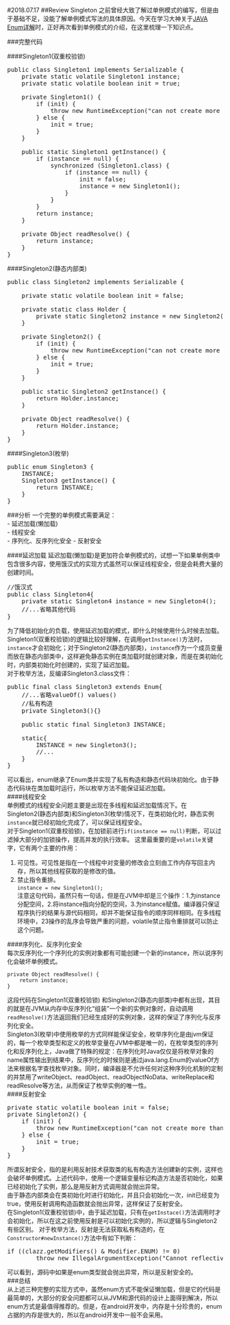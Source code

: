 #2018.07.17
##Review Singleton
之前曾经大致了解过单例模式的编写，但是由于基础不足，没能了解单例模式写法的具体原因。今天在学习大神关于[JAVA Enum详解](https://blog.csdn.net/javazejian/article/details/71333103)时，正好再次看到单例模式的介绍，在这里梳理一下知识点。 

###完整代码	

####Singleton1(双重校验锁)  
<pre name="code" class="java">
public class Singleton1 implements Serializable {
    private static volatile Singleton1 instance;
    private static volatile boolean init = true;

    private Singleton1() {
        if (init) {
            throw new RuntimeException("can not create more than one singleton instance");
        } else {
            init = true;
        }
    }

    public static Singleton1 getInstance() {
        if (instance == null) {
            synchronized (Singleton1.class) {
                if (instance == null) {
                    init = false;
                    instance = new Singleton1();
                }
            }
        }
        return instance;
    }

    private Object readResolve() {
        return instance;
    }
}
</pre>
####Singleton2(静态内部类)
<pre name="code" class="java">
public class Singleton2 implements Serializable {

    private static volatile boolean init = false;

    private static class Holder {
        private static Singleton2 instance = new Singleton2();
    }

    private Singleton2() {
        if (init) {
            throw new RuntimeException("can not create more than one singleton instance");
        } else {
            init = true;
        }
    }

    public static Singleton2 getInstance() {
        return Holder.instance;
    }

    private Object readResolve() {
        return Holder.instance;
    }
}
</pre>
####Singleton3(枚举)
<pre name="code" class="java">
public enum Singleton3 {
	INSTANCE;
    Singleton3 getInstance() {
        return INSTANCE;
    }
}
</pre>

###分析
一个完整的单例模式需要满足：  
	- 延迟加载(懒加载)  
	- 线程安全  
	- 序列化、反序列化安全 
	- 反射安全 

####延迟加载
延迟加载(懒加载)是更加符合单例模式的，试想一下如果单例类中包含很多内容，使用饿汉式的实现方式虽然可以保证线程安全，但是会耗费大量的创建时间。 
<pre name="code" code="java">
//饿汉式
public class Singleton4{
	private static Singleton4 instance = new Singleton4();
	//...省略其他代码
}
</pre>
	
为了降低初始化的负载，使用延迟加载的模式，即什么时候使用什么时候去加载。  
Singleton1(双重校验锁)的逻辑比较好理解，在调用`getInstance()`方法时，`instance`才会初始化；对于Singleton2(静态内部类)，`instance`作为一个成员变量而放在静态内部类中，这样避免静态实例在类加载时就创建对象，而是在类初始化时，内部类初始化时创建的，实现了延迟加载。  
对于枚举方法，反编译Singleton3.class文件：   
<pre name="code" code="java">
public final class Singleton3 extends Enum{
	//...省略valueOf() values()
	//私有构造
	private Singleton3(){}

	public static final Singleton3 INSTANCE;

	static{
		INSTANCE = new Singleton3();
		//...
	}
}
</pre>
可以看出，enum继承了Enum类并实现了私有构造和静态代码块初始化。由于静态代码块在类加载时运行，所以枚举方法不能保证延迟加载。  
####线程安全  
单例模式的线程安全问题主要是出现在多线程和延迟加载情况下。在Singleton2(静态内部类)和Singleton3(枚举)情况下，在类初始化时，静态实例`instance`就已经初始化完成了，可以保证线程安全。  
对于Singleton1(双重校验锁)，在加锁前进行`if(instance == null)`判断，可以过滤掉大部分的加锁操作，提高并发的执行效率。 
这里最重要的是`volatile`关键字，它有两个主要的作用：  
1. 可见性。可见性是指在一个线程中对变量的修改会立刻由工作内存写回主内存，所以其他线程获取的是修改的值。  
2. 禁止指令重排。  
`instance = new Singleton1();`  
注意这句代码，虽然只有一句话，但是在JVM中却是三个操作：1.为instance分配空间，2.将instance指向分配的空间，3.为instance赋值。编译器只保证程序执行的结果与源代码相同，却并不能保证指令的顺序同样相同。在多线程环境中，23操作的乱序会导致严重的问题，volatile禁止指令重排就可以防止这个问题。

####序列化、反序列化安全  
每次反序列化一个序列化的实例对象都有可能创建一个新的instance，所以说序列化会破坏单例模式。

	private Object readResolve() {
        return instance;
    }

这段代码在Singleton1(双重校验锁) 和Singleton2(静态内部类)中都有出现，其目的就是在JVM从内存中反序列化“组装”一个新的实例对象时，自动调用`readResolve()`方法返回我们已经生成好的实例对象，这样的保证了序列化与反序列化安全。  
Singleton3(枚举)中使用枚举的方式同样能保证安全，枚举序列化是由jvm保证的，每一个枚举类型和定义的枚举变量在JVM中都是唯一的，在枚举类型的序列化和反序列化上，Java做了特殊的规定：在序列化时Java仅仅是将枚举对象的name属性输出到结果中，反序列化的时候则是通过java.lang.Enum的valueOf方法来根据名字查找枚举对象。同时，编译器是不允许任何对这种序列化机制的定制的并禁用了writeObject、readObject、readObjectNoData、writeReplace和readResolve等方法，从而保证了枚举实例的唯一性。  
####反射安全  
<pre name="code" code="java">
private static volatile boolean init = false;
private Singleton2() {
    if (init) {
        throw new RuntimeException("can not create more than one singleton instance");
    } else {
        init = true;
    }
}
</pre>
所谓反射安全，指的是利用反射技术获取类的私有构造方法创建新的实例，这样也会破坏单例模式。上述代码中，使用一个逻辑变量标记构造方法是否初始化，如果已经初始化了实例，那么是用反射方式调用就会抛出异常。  
由于静态内部类会在类初始化时进行初始化，并且只会初始化一次，init已经变为true，使用反射调用构造函数就会抛出异常，这样保证了反射安全。  
在Singleton1(双重校验锁)中，由于延迟加载，只有在`getInstace()`方法调用时才会初始化，所以在这之前使用反射是可以初始化实例的，所以逻辑与Singleton2有些区别。 
对于枚举方法，反射是无法获取私有构造的，在`Constructor#newInstance()`方法中有如下判断：
<pre name="code" code="java">
if ((clazz.getModifiers() & Modifier.ENUM) != 0)
        throw new IllegalArgumentException("Cannot reflectively create enum objects");
</pre>
可以看到，源码中如果是enum类型就会抛出异常，所以是反射安全的。  
###总结  
从上述三种完整的实现方式中，虽然enum方式不能保证懒加载，但是它的代码是最简单的，大部分的安全问题都可以从JVM和源代码的设计上面得到解决，所以enum方式是最值得推荐的。但是，在android开发中，内存是十分珍贵的，enum占据的内存是很大的，所以在android开发中一般不会采用。